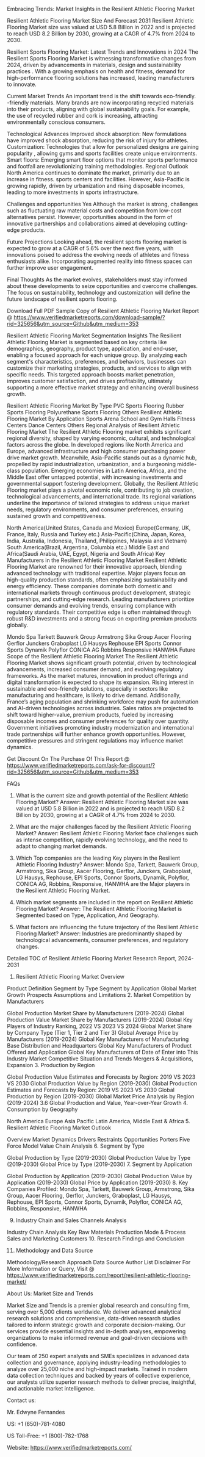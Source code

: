 Embracing Trends: Market Insights in the Resilient Athletic Flooring Market


Resilient Athletic Flooring Market Size And Forecast 2031
Resilient Athletic Flooring Market size was valued at USD 5.8 Billion in 2022 and is projected to reach USD 8.2 Billion by 2030, growing at a CAGR of 4.7% from 2024 to 2030.

Resilient Sports Flooring Market: Latest Trends and Innovations in 2024
The Resilient Sports Flooring Market is witnessing transformative changes from 2024, driven by advancements in materials, design and sustainability practices . With a growing emphasis on health and fitness, demand for high-performance flooring solutions has increased, leading manufacturers to innovate.

Current Market Trends
An important trend is the shift towards eco-friendly. -friendly materials. Many brands are now incorporating recycled materials into their products, aligning with global sustainability goals. For example, the use of recycled rubber and cork is increasing, attracting environmentally conscious consumers.

Technological Advances
Improved shock absorption: New formulations have improved shock absorption, reducing the risk of injury for athletes.
Customization: Technologies that allow for personalized designs are gaining popularity , allowing gyms and sports facilities create unique environments.
Smart floors: Emerging smart floor options that monitor sports performance and footfall are revolutionizing training methodologies.
Regional Outlook
North America continues to dominate the market, primarily due to an increase in fitness. sports centers and facilities. However, Asia-Pacific is growing rapidly, driven by urbanization and rising disposable incomes, leading to more investments in sports infrastructure.

Challenges and opportunities
Yes Although the market is strong, challenges such as fluctuating raw material costs and competition from low-cost alternatives persist. However, opportunities abound in the form of innovative partnerships and collaborations aimed at developing cutting-edge products.

Future Projections
Looking ahead, the resilient sports flooring market is expected to grow at a CAGR of 5.6% over the next five years, with innovations poised to address the evolving needs of athletes and fitness enthusiasts alike. Incorporating augmented reality into fitness spaces can further improve user engagement.

Final Thoughts
As the market evolves, stakeholders must stay informed about these developments to seize opportunities and overcome challenges. The focus on sustainability, technology and customization will define the future landscape of resilient sports flooring.

Download Full PDF Sample Copy of Resilient Athletic Flooring Market Report @ https://www.verifiedmarketreports.com/download-sample/?rid=325656&utm_source=Github&utm_medium=353

Resilient Athletic Flooring Market Segmentation Insights
The Resilient Athletic Flooring Market is segmented based on key criteria like demographics, geography, product type, application, and end-user, enabling a focused approach for each unique group. By analyzing each segment's characteristics, preferences, and behaviors, businesses can customize their marketing strategies, products, and services to align with specific needs. This targeted approach boosts market penetration, improves customer satisfaction, and drives profitability, ultimately supporting a more effective market strategy and enhancing overall business growth.

Resilient Athletic Flooring Market By Type
PVC Sports Flooring
Rubber Sports Flooring
Polyurethane Sports Flooring
Others
Resilient Athletic Flooring Market By Application
Sports Arena
School and Gym Halls
Fitness Centers
Dance Centers
Others
Regional Analysis of Resilient Athletic Flooring Market
The Resilient Athletic Flooring market exhibits significant regional diversity, shaped by varying economic, cultural, and technological factors across the globe. In developed regions like North America and Europe, advanced infrastructure and high consumer purchasing power drive market growth. Meanwhile, Asia-Pacific stands out as a dynamic hub, propelled by rapid industrialization, urbanization, and a burgeoning middle-class population. Emerging economies in Latin America, Africa, and the Middle East offer untapped potential, with increasing investments and governmental support fostering development. Globally, the Resilient Athletic Flooring market plays a pivotal economic role, contributing to job creation, technological advancements, and international trade. Its regional variations underline the importance of tailored strategies to address unique market needs, regulatory environments, and consumer preferences, ensuring sustained growth and competitiveness.

North America(United States, Canada and Mexico)
Europe(Germany, UK, France, Italy, Russia and Turkey etc.)
Asia-Pacific(China, Japan, Korea, India, Australia, Indonesia, Thailand, Philippines, Malaysia and Vietnam)
South America(Brazil, Argentina, Columbia etc.)
Middle East and Africa(Saudi Arabia, UAE, Egypt, Nigeria and South Africa)
Key Manufacturers in the Resilient Athletic Flooring Market
Resilient Athletic Flooring Market are renowned for their innovative approach, blending advanced technology with traditional expertise. Major players focus on high-quality production standards, often emphasizing sustainability and energy efficiency. These companies dominate both domestic and international markets through continuous product development, strategic partnerships, and cutting-edge research. Leading manufacturers prioritize consumer demands and evolving trends, ensuring compliance with regulatory standards. Their competitive edge is often maintained through robust R&D investments and a strong focus on exporting premium products globally.

Mondo Spa
Tarkett
Bauwerk Group
Armstrong
Sika Group
Aacer Flooring
Gerflor
Junckers
Graboplast
LG Hausys
Rephouse
EPI Sports
Connor Sports
Dynamik
Polyflor
CONICA AG
Robbins
Responsive
HANWHA
Future Scope of the Resilient Athletic Flooring Market
The Resilient Athletic Flooring Market shows significant growth potential, driven by technological advancements, increased consumer demand, and evolving regulatory frameworks. As the market matures, innovation in product offerings and digital transformation is expected to shape its expansion. Rising interest in sustainable and eco-friendly solutions, especially in sectors like manufacturing and healthcare, is likely to drive demand. Additionally, France’s aging population and shrinking workforce may push for automation and AI-driven technologies across industries. Sales ratios are projected to shift toward higher-value, premium products, fueled by increasing disposable incomes and consumer preferences for quality over quantity. Government initiatives promoting industry modernization and international trade partnerships will further enhance growth opportunities. However, competitive pressures and stringent regulations may influence market dynamics.

Get Discount On The Purchase Of This Report @ https://www.verifiedmarketreports.com/ask-for-discount/?rid=325656&utm_source=Github&utm_medium=353

FAQs
1. What is the current size and growth potential of the Resilient Athletic Flooring Market?
Answer: Resilient Athletic Flooring Market size was valued at USD 5.8 Billion in 2022 and is projected to reach USD 8.2 Billion by 2030, growing at a CAGR of 4.7% from 2024 to 2030.

2. What are the major challenges faced by the Resilient Athletic Flooring Market?
Answer: Resilient Athletic Flooring Market face challenges such as intense competition, rapidly evolving technology, and the need to adapt to changing market demands.

3. Which Top companies are the leading Key players in the Resilient Athletic Flooring Industry?
Answer: Mondo Spa, Tarkett, Bauwerk Group, Armstrong, Sika Group, Aacer Flooring, Gerflor, Junckers, Graboplast, LG Hausys, Rephouse, EPI Sports, Connor Sports, Dynamik, Polyflor, CONICA AG, Robbins, Responsive, HANWHA are the Major players in the Resilient Athletic Flooring Market.

4. Which market segments are included in the report on Resilient Athletic Flooring Market?
Answer: The Resilient Athletic Flooring Market is Segmented based on Type, Application, And Geography.

5. What factors are influencing the future trajectory of the Resilient Athletic Flooring Market?
Answer: Industries are predominantly shaped by technological advancements, consumer preferences, and regulatory changes.

Detailed TOC of Resilient Athletic Flooring Market Research Report, 2024-2031
1. Resilient Athletic Flooring Market Overview

Product Definition
Segment by Type
Segment by Application
Global Market Growth Prospects
Assumptions and Limitations
2. Market Competition by Manufacturers

Global Production Market Share by Manufacturers (2019-2024)
Global Production Value Market Share by Manufacturers (2019-2024)
Global Key Players of Industry Ranking, 2022 VS 2023 VS 2024
Global Market Share by Company Type (Tier 1, Tier 2 and Tier 3)
Global Average Price by Manufacturers (2019-2024)
Global Key Manufacturers of Manufacturing Base Distribution and Headquarters
Global Key Manufacturers of Product Offered and Application
Global Key Manufacturers of Date of Enter into This Industry
Market Competitive Situation and Trends
Mergers & Acquisitions, Expansion
3. Production by Region

Global Production Value Estimates and Forecasts by Region: 2019 VS 2023 VS 2030
Global Production Value by Region (2019-2030)
Global Production Estimates and Forecasts by Region: 2019 VS 2023 VS 2030
Global Production by Region (2019-2030)
Global Market Price Analysis by Region (2019-2024) 3.6 Global Production and Value, Year-over-Year Growth
4. Consumption by Geography

North America
Europe
Asia Pacific
Latin America, Middle East & Africa
5. Resilient Athletic Flooring Market Outlook

Overview
Market Dynamics
Drivers
Restraints
Opportunities
Porters Five Force Model
Value Chain Analysis 
6. Segment by Type

Global Production by Type (2019-2030)
Global Production Value by Type (2019-2030)
Global Price by Type (2019-2030)
7. Segment by Application

Global Production by Application (2019-2030)
Global Production Value by Application (2019-2030)
Global Price by Application (2019-2030)
8. Key Companies Profiled: Mondo Spa, Tarkett, Bauwerk Group, Armstrong, Sika Group, Aacer Flooring, Gerflor, Junckers, Graboplast, LG Hausys, Rephouse, EPI Sports, Connor Sports, Dynamik, Polyflor, CONICA AG, Robbins, Responsive, HANWHA

9. Industry Chain and Sales Channels Analysis

Industry Chain Analysis
Key Raw Materials
Production Mode & Process
Sales and Marketing
Customers
10. Research Findings and Conclusion

11. Methodology and Data Source

Methodology/Research Approach
Data Source
Author List
Disclaimer
For More Information or Query, Visit @ https://www.verifiedmarketreports.com/report/resilient-athletic-flooring-market/

About Us: Market Size and Trends

Market Size and Trends is a premier global research and consulting firm, serving over 5,000 clients worldwide. We deliver advanced analytical research solutions and comprehensive, data-driven research studies tailored to inform strategic growth and corporate decision-making. Our services provide essential insights and in-depth analyses, empowering organizations to make informed revenue and goal-driven decisions with confidence.

Our team of 250 expert analysts and SMEs specializes in advanced data collection and governance, applying industry-leading methodologies to analyze over 25,000 niche and high-impact markets. Trained in modern data collection techniques and backed by years of collective experience, our analysts utilize superior research methods to deliver precise, insightful, and actionable market intelligence.

Contact us:

Mr. Edwyne Fernandes

US: +1 (650)-781-4080

US Toll-Free: +1 (800)-782-1768

Website: https://www.verifiedmarketreports.com/
